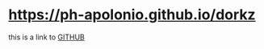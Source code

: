 # https://ph-apolonio.github.io/dorkz

this is a link to [GITHUB](https://github.com/PH-Apolonio/dorkz/edit/main/README.md)

